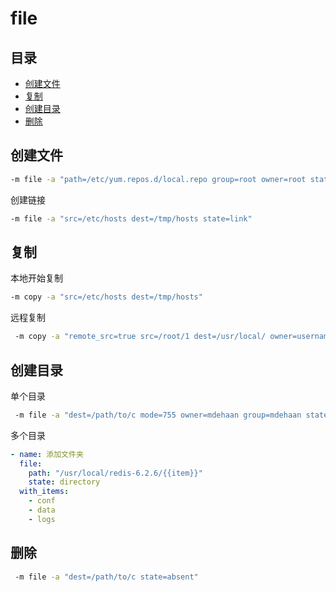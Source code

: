 # file

## 目录

-   [创建文件](#创建文件)
-   [复制](#复制)
-   [创建目录](#创建目录)
-   [删除](#删除)

## 创建文件

```bash
-m file -a "path=/etc/yum.repos.d/local.repo group=root owner=root state=touch"
```

创建链接

```bash
-m file -a "src=/etc/hosts dest=/tmp/hosts state=link"
```

## 复制

本地开始复制

```bash
-m copy -a "src=/etc/hosts dest=/tmp/hosts"
```

远程复制

```bash
 -m copy -a "remote_src=true src=/root/1 dest=/usr/local/ owner=username group=username mode=440"
```

## 创建目录

单个目录

```bash
 -m file -a "dest=/path/to/c mode=755 owner=mdehaan group=mdehaan state=directory"
```

多个目录

```yaml
- name: 添加文件夹
  file:
    path: "/usr/local/redis-6.2.6/{{item}}"
    state: directory
  with_items:
    - conf
    - data
    - logs
```

## 删除

```bash
 -m file -a "dest=/path/to/c state=absent"
```
